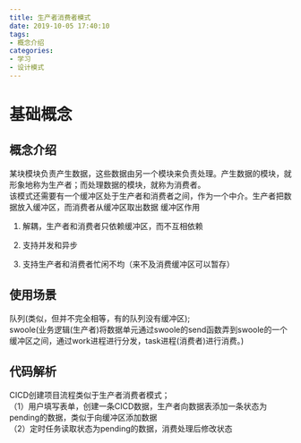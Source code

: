 ```yaml
---
title: 生产者消费者模式
date: 2019-10-05 17:40:10
tags: 
- 概念介绍
categories: 
- 学习
- 设计模式
---
```

# 基础概念
## 概念介绍
某块模块负责产生数据，这些数据由另一个模块来负责处理。产生数据的模块，就形象地称为生产者；而处理数据的模块，就称为消费者。    
该模式还需要有一个缓冲区处于生产者和消费者之间，作为一个中介。生产者把数据放入缓冲区，而消费者从缓冲区取出数据
缓冲区作用

1. 解耦，生产者和消费者只依赖缓冲区，而不互相依赖

2. 支持并发和异步

3. 支持生产者和消费者忙闲不均（来不及消费缓冲区可以暂存）
## 使用场景
队列(类似，但并不完全相等，有的队列没有缓冲区);    
swoole(业务逻辑(生产者)将数据单元通过swoole的send函数弄到swoole的一个缓冲区之间，通过work进程进行分发，task进程(消费者)进行消费。)

## 代码解析
CICD创建项目流程类似于生产者消费者模式；   
（1）用户填写表单，创建一条CICD数据，生产者向数据表添加一条状态为pending的数据，类似于向缓冲区添加数据    
（2）定时任务读取状态为pending的数据，消费处理后修改状态
